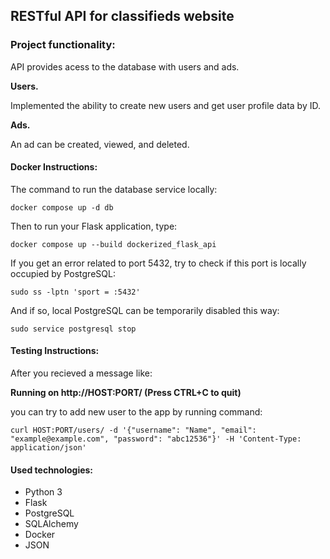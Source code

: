 ## RESTful API for classifieds website

### Project functionality:

API provides acess to the database with users and ads.

**Users.**

Implemented the ability to create new users and get user profile data by ID.

**Ads.**

An ad can be created, viewed, and deleted.


#### Docker Instructions:

The command to run the database service locally:

`docker compose up -d db`

Then to run your Flask application, type:

`docker compose up --build dockerized_flask_api`

If you get an error related to port 5432, try to check if this port is locally occupied by PostgreSQL:

`sudo ss -lptn 'sport = :5432'`

And if so, local PostgreSQL can be temporarily disabled this way:

`sudo service postgresql stop`

#### Testing Instructions:

After you recieved a message like:

**Running on http://HOST:PORT/ (Press CTRL+C to quit)**

you can try to add new user to the app by running command:
    
`curl HOST:PORT/users/ -d '{"username": "Name", "email": "example@example.com", "password": "abc12536"}' -H 'Content-Type: application/json'`


#### Used technologies:
- Python 3
- Flask
- PostgreSQL
- SQLAlchemy
- Docker
- JSON
